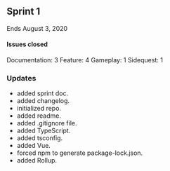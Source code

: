 ## Sprint 1
Ends August 3, 2020

#### Issues closed
Documentation: 3
Feature: 4
Gameplay: 1
Sidequest: 1

### Updates

- added sprint doc.
- added changelog.
- initialized repo.
- added readme.
- added .gitignore file.
- added TypeScript.
- added tsconfig.
- added Vue.
- forced npm to generate package-lock.json.
- added Rollup.